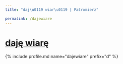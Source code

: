 ```yaml
---
title: "daj\u0119 wiar\u0119 | Patromierz"

permalink: /dajewiare
---
```


# [daję wiarę](https://patronite.pl/dajewiare)

{% include profile.md name="dajewiare" prefix="d" %}
